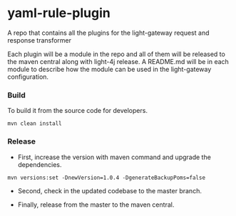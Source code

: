 # yaml-rule-plugin
A repo that contains all the plugins for the light-gateway request and response transformer

Each plugin will be a module in the repo and all of them will be released to the maven central along with light-4j release. A README.md will be in each module to describe how the module can be used in the light-gateway configuration. 

### Build

To build it from the source code for developers.

```
mvn clean install
```

### Release

* First, increase the version with maven command and upgrade the dependencies.  

```
mvn versions:set -DnewVersion=1.0.4 -DgenerateBackupPoms=false
```

* Second, check in the updated codebase to the master branch. 


* Finally, release from the master to the maven central.

```

```
